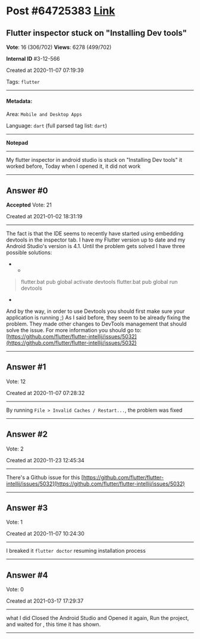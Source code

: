 
# Post \#64725383 [Link](https://stackoverflow.com/questions/64725383/)

## Flutter inspector stuck on "Installing Dev tools"

**Vote**: 16 (306/702) **Views**: 6278 (499/702) 

**Internal ID** \#3-12-566

Created at 2020-11-07 07:19:39

Tags: `flutter`

----------

#### Metadata:

Area: `Mobile and Desktop Apps`

Language: `dart` (full parsed tag list: `dart`)

----------

**Notepad**


----------

My flutter inspector in android studio is stuck on "Installing Dev tools"
[](https://i.stack.imgur.com/SGF3h.png)
it worked before, Today when I opened it, it did not work


----------
        
## Answer \#0

**Accepted** Vote: 21

Created at 2021-01-02 18:31:19

------------

The fact is that the IDE seems to recently have started using embedding devtools in the inspector tab. I have my Flutter version up to date and my Android Studio's version is 4.1. Until the problem gets solved I have three possible solutions:
- - 
> flutter.bat pub global activate devtools
> flutter.bat pub global run devtools
- 
[](https://i.stack.imgur.com/l8IRT.png)
And by the way, in order to use Devtools you should first make sure your application is running ;)
As I said before, they seem to be already fixing the problem. They made other changes to DevTools management that should solve the issue. For more information you should go to: [https://github.com/flutter/flutter-intellij/issues/5032](https://github.com/flutter/flutter-intellij/issues/5032)


------------
    
    
## Answer \#1

 Vote: 12

Created at 2020-11-07 07:28:32

------------

By running `File > Invalid Caches / Restart...`, the problem was fixed


------------
    
    
## Answer \#2

 Vote: 2

Created at 2020-11-23 12:45:34

------------

There's a Github issue for this [https://github.com/flutter/flutter-intellij/issues/5032](https://github.com/flutter/flutter-intellij/issues/5032)


------------
    
    
## Answer \#3

 Vote: 1

Created at 2020-11-07 10:24:30

------------

I breaked it
`flutter doctor` resuming installation process


------------
    
    
## Answer \#4

 Vote: 0

Created at 2021-03-17 17:29:37

------------

what I did
Closed the Android Studio and Opened it again, Run the project, and waited for , this time it has shown.


------------
    
    